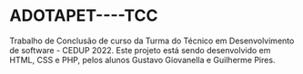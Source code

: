 # ADOTAPET----TCC
Trabalho de Conclusão de curso da Turma do Técnico em Desenvolvimento de software - CEDUP 2022. Este projeto está sendo desenvolvido em HTML, CSS e PHP, pelos alunos Gustavo Giovanella e Guilherme Pires.
